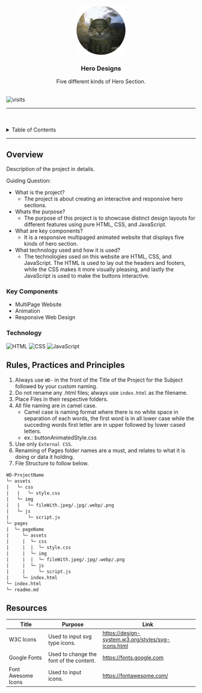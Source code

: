 <a name="readme-top">

<br/>

<br />
<div align="center">
  <a href="https://github.com/aymliekTT">
  <!-- TODO: If you want to add logo or banner you can add it here -->
    <img src="./assets/img/cat-logo.png" alt="cat-logo" width="130" height="130">
  </a>
<!-- TODO: Change Title to the name of the title of your Project -->
  <h3 align="center">Hero Designs</h3>
</div>
<!-- TODO: Make a short description -->
<div align="center">
  Five different kinds of Hero Section.
</div>

<br />

<!-- TODO: Change the zyx-0314 into your github username  -->
<!-- TODO: Change the WD-Template-Project into the same name of your folder -->
![visits](https://visit-counter.vercel.app/counter.png?page=https%3A%2F%2Fgithub.com%2FaymliekTT%2FWD-Seatwork-4-TC03&s=40&c=10578e&bg=00000000&no=2&ff=digii&tb=&ta=)

---

<br />
<br />

<!-- TODO: If you want to add more layers for your readme -->
<details>
  <summary>Table of Contents</summary>
  <ol>
    <li>
      <a href="#overview">Overview</a>
      <ol>
        <li>
          <a href="#key-components">Key Components</a>
        </li>
        <li>
          <a href="#technology">Technology</a>
        </li>
      </ol>
    </li>
    <li>
      <a href="#rule,-practices-and-principles">Rules, Practices and Principles</a>
    </li>
    <li>
      <a href="#resources">Resources</a>
    </li>
  </ol>
</details>

---

## Overview

<!-- TODO: To be changed -->
<!-- The following are just sample -->
Description of the project in details.

Guiding Question:
- What is the project?
  - The project is about creating an interactive and responsive hero sections. 
- Whats the purpose?
  - The purpose of this project is to showcase distinct design layouts for different features using pure HTML, CSS, and JavaScript.
- What are key components?
  - It is a responsive multipaged animated website that displays five kinds of hero section.
- What technology used and how it is used?
  - The technologies used on this website are HTML, CSS, and JavaScript. The HTML is used to lay out the headers and footers, while the CSS makes it more visually pleasing, and lastly the JavaScript is used to make the buttons interactive. 

### Key Components
<!-- TODO: List of Key Components -->
<!-- The following are just sample -->
- MultiPage Website
- Animation
- Responsive Web Design

### Technology
<!-- TODO: List of Technology Used -->
![HTML](https://img.shields.io/badge/HTML-E34F26?style=for-the-badge&logo=html5&logoColor=white)
![CSS](https://img.shields.io/badge/CSS-1572B6?style=for-the-badge&logo=css3&logoColor=white)
![JavaScript](https://img.shields.io/badge/JavaScript-F7DF1E?style=for-the-badge&logo=javascript&logoColor=white)

## Rules, Practices and Principles
1. Always use `WD-` in the front of the Title of the Project for the Subject followed by your custom naming.
2. Do not rename any .html files; always use `index.html` as the filename.
3. Place Files in their respective folders.
4. All file naming are in camel case.
   - Camel case is naming format where there is no white space in separation of each words, the first word is in all lower case while the succeding words first letter are in upper followed by lower cased letters.
   - ex.: buttonAnimatedStyle.css
5. Use only `External CSS`.
6. Renaming of Pages folder names are a must, and relates to what it is doing or data it holding.
7. File Structure to follow below.

```
WD-ProjectName
└─ assets
|   └─ css
|   |   └─ style.css
|   └─ img
|   |   └─ fileWith.jpeg/.jpg/.webp/.png
|   └─ js
|       └─ script.js
└─ pages
|  └─ pageName
|     └─ assets
|     |  └─ css
|     |  |  └─ style.css
|     |  └─ img
|     |  |  └─ fileWith.jpeg/.jpg/.webp/.png
|     |  └─ js
|     |     └─ script.js
|     └─ index.html
└─ index.html
└─ readme.md
```

## Resources

<!-- TODO: Add References -->
| Title | Purpose | Link |
|-|-|-|
| W3C Icons | Used to input svg type icons. | https://design-system.w3.org/styles/svg-icons.html |
| Google Fonts | Used to change the font of the content. | https://fonts.google.com |
| Font Awesome Icons | Used to input icons. | https://fontawesome.com/ |
